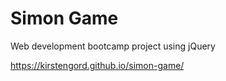# Simon Game

Web development bootcamp project using jQuery

https://kirstengord.github.io/simon-game/

